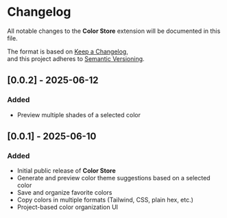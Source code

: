 # Changelog

All notable changes to the **Color Store** extension will be documented in this file.

The format is based on [Keep a Changelog](https://keepachangelog.com/en/1.0.0/),  
and this project adheres to [Semantic Versioning](https://semver.org/).

## [0.0.2] - 2025-06-12

### Added

- Preview multiple shades of a selected color

## [0.0.1] - 2025-06-10

### Added

- Initial public release of **Color Store**
- Generate and preview color theme suggestions based on a selected color
- Save and organize favorite colors
- Copy colors in multiple formats (Tailwind, CSS, plain hex, etc.)
- Project-based color organization UI
